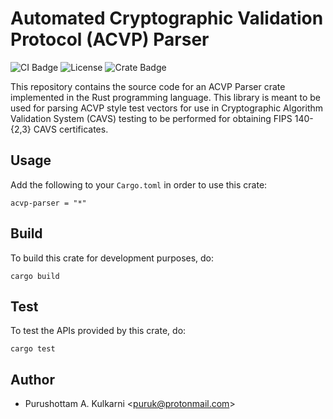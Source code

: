 # Automated Cryptographic Validation Protocol (ACVP) Parser

![CI Badge](https://github.com/puru1761/acvp-parser/actions/workflows/main.yml/badge.svg)
![License](https://img.shields.io/github/license/puru1761/acvp-parser)
![Crate Badge](https://img.shields.io/crates/v/acvp-parser.svg)

This repository contains the source code for an ACVP Parser crate implemented in
the Rust programming language. This library is meant to be used for parsing
ACVP style test vectors for use in Cryptographic Algorithm Validation System
(CAVS) testing to be performed for obtaining FIPS 140-{2,3} CAVS certificates.

## Usage

Add the following to your `Cargo.toml` in order to use this crate:

```
acvp-parser = "*"
```

## Build

To build this crate for development purposes, do:

```
cargo build
```

## Test

To test the APIs provided by this crate, do:

```
cargo test
```

## Author

* Purushottam A. Kulkarni <<puruk@protonmail.com>>
